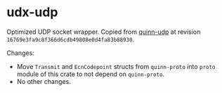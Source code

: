 # udx-udp

Optimized UDP socket wrapper. Copied from [quinn-udp](https://github.com/quinn-rs/quinn) at revision `16769e3fa9c8f366d6cdb49808e0d4fa83b88930`.

Changes:
* Move `Transmit` and `EcnCodepoint` structs from `quinn-proto` into `proto` module of this crate to not depend on `quinn-proto`.
* No other changes.
